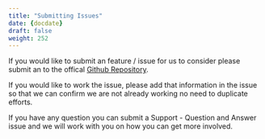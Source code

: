 ```yaml
---
title: "Submitting Issues"
date: {docdate}
draft: false
weight: 252
---
```



If you would like to submit an feature / issue for us to consider please submit an to the offical [Github Repository](https://github.com/CrunchyData/crunchy-containers/issues/new/choose).

If you would like to work the issue, please add that information in the issue so that we can confirm we are not already working no need to duplicate efforts.

If you have any question you can submit a Support - Question and Answer issue and we will work with you on how you can get more involved.

